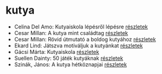 # kutya

- Celina Del Amo: Kutyaiskola ​lépésről lépésre [részletek](../_details/Celina%20Del%20Amo.md#id_1)
- Cesar Millan: A kutya mint családtag [részletek](../_details/Cesar%20Millan.md#id_2)
- Cesar Millan: Rövid útmutató a boldog kutyához [részletek](../_details/Cesar%20Millan.md#id_3)
- Ekard Lind: Játszva motiváljuk a kutyánkat [részletek](../_details/Ekard%20Lind.md#id_4)
- Gácsi Márta: Kutyaiskola [részletek](../_details/G%C3%A1csi%20M%C3%A1rta.md#id_7)
- Suellen Dainty: 50 játék kutyáknak [részletek](../_details/Suellen%20Dainty.md#id_5)
- Szinák, János: A kutya hétköznapjai [részletek](../_details/Szin%C3%A1k%2C%20J%C3%A1nos.md#id_6)